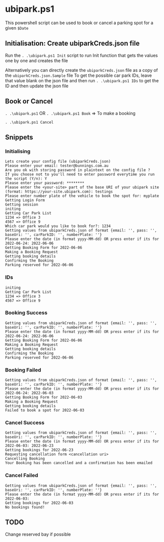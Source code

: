 # ubipark.ps1

This powershell script can be used to book or cancel a parking spot for a given `$Date`

## Initialisation: Create ubiparkCreds.json file
Run the `. .\ubipark.ps1 Init` script to run Init function that gets the values one by one and creates the file

Alternatively you can directly create the `ubiparkCreds.json` file as a copy of the `ubiparkCreds.json.Sample` file
To get the possible car park IDs, leave that value blank on the json file and then run `. .\ubipark.ps1 IDs` to get the ID and then update the json file

## Book or Cancel

`. .\ubipark.ps1` OR `. .\ubipark.ps1 Book` => To make a booking

`. .\ubipark.ps1 Cancel`

## Snippets

### Initialising
```
Lets create your config file (ubiparkCreds.json)
Please enter your email: tester@bunnings.com.au
Are you ok with storing password in plaintext on the config file ?
If you choose not to you'll need to enter password everytime you run the script (Y/n): Y
Please enter your password: ********
Please enter the <your-site> part of the base URI of your ubipark site (format: https://your-site.ubipark.com): testings
Please enter number plate of the vehicle to book the spot for: myplate
Getting Login Form
Getting session
initing
Getting Car Park List
1234 => Office 3
4567 => Office 9
Which car park would you like to book for?: 1234
Getting values from ubiparkCreds.json of format {email: '', pass: '', baseUri: '', carParkID: '', numberPlate: ''}
Please enter the date (in format yyyy-MM-dd) OR press enter if its for 2022-06-24: 2022-06-06
Getting Booking Form for 2022-06-06
Making a Booking Request
Getting booking details
Confirming the Booking
Parking reserved for 2022-06-06
```

### IDs
```
initing
Getting Car Park List
1234 => Office 3
4567 => Office 9
```

### Booking Success
```
Getting values from ubiparkCreds.json of format {email: '', pass: '', baseUri: '', carParkID: '', numberPlate: ''}
Please enter the date (in format yyyy-MM-dd) OR press enter if its for 2022-06-24: 2022-06-06
Getting Booking Form for 2022-06-06
Making a Booking Request
Getting booking details
Confirming the Booking
Parking reserved for 2022-06-06
```

### Booking Failed
```
Getting values from ubiparkCreds.json of format {email: '', pass: '', baseUri: '', carParkID: '', numberPlate: ''}
Please enter the date (in format yyyy-MM-dd) OR press enter if its for 2022-06-24: 2022-06-03
Getting Booking Form for 2022-06-03
Making a Booking Request
Getting booking details
Failed to book a spot for 2022-06-03
```

### Cancel Success
```
Getting values from ubiparkCreds.json of format {email: '', pass: '', baseUri: '', carParkID: '', numberPlate: ''}
Please enter the date (in format yyyy-MM-dd) OR press enter if its for 2022-06-03: 2022-06-23
Getting bookings for 2022-06-23
Requesting cancellation form <cancellation uri>
Cancelling Booking
Your Booking has been cancelled and a confirmation has been emailed
```
### Cancel Failed
```
Getting values from ubiparkCreds.json of format {email: '', pass: '', baseUri: '', carParkID: '', numberPlate: ''}
Please enter the date (in format yyyy-MM-dd) OR press enter if its for 2022-06-03:
Getting bookings for 2022-06-03
No bookings found!
```

## TODO
Change reserved bay if possible